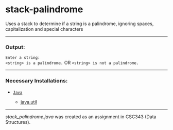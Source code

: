 # stack-palindrome
Uses a stack to determine if a string is a palindrome, ignoring spaces, capitalization and special characters

---

<h3>Output:</h3>

`Enter a string:`<br>`<string> is a palindrome.` OR `<string> is not a palindrome.`

---

<h3>Necessary Installations:</h3>

* [`Java`](https://www.java.com/en/)

  * [java.util](https://docs.oracle.com/javase/7/docs/api/java/util/package-summary.html)

---

*stack_palindrome.java* was created as an assignment in CSC343 (Data Structures).
